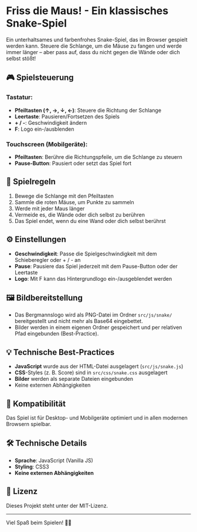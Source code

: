 # Friss die Maus! - Ein klassisches Snake-Spiel

Ein unterhaltsames und farbenfrohes Snake-Spiel, das im Browser gespielt werden kann. Steuere die Schlange,
um die Mäuse zu fangen und werde immer länger – aber pass auf, dass du nicht gegen die Wände oder dich selbst
stößt!

## 🎮 Spielsteuerung

### Tastatur:

- **Pfeiltasten (↑, →, ↓, ←)**: Steuere die Richtung der Schlange
- **Leertaste**: Pausieren/Fortsetzen des Spiels
- **+ / -**: Geschwindigkeit ändern
- **F**: Logo ein-/ausblenden

### Touchscreen (Mobilgeräte):

- **Pfeiltasten**: Berühre die Richtungspfeile, um die Schlange zu steuern
- **Pause-Button**: Pausiert oder setzt das Spiel fort

## 🎯 Spielregeln

1. Bewege die Schlange mit den Pfeiltasten
2. Sammle die roten Mäuse, um Punkte zu sammeln
3. Werde mit jeder Maus länger
4. Vermeide es, die Wände oder dich selbst zu berühren
5. Das Spiel endet, wenn du eine Wand oder dich selbst berührst

## ⚙️ Einstellungen

- **Geschwindigkeit**: Passe die Spielgeschwindigkeit mit dem Schieberegler oder + / - an
- **Pause**: Pausiere das Spiel jederzeit mit dem Pause-Button oder der Leertaste
- **Logo**: Mit F kann das Hintergrundlogo ein-/ausgeblendet werden

## 🖼️ Bildbereitstellung

- Das Bergmannslogo wird als PNG-Datei im Ordner `src/js/snake/` bereitgestellt und nicht mehr als Base64 eingebettet.
- Bilder werden in einem eigenen Ordner gespeichert und per relativen Pfad eingebunden (Best-Practice).

## 💡 Technische Best-Practices

- **JavaScript** wurde aus der HTML-Datei ausgelagert (`src/js/snake.js`)
- **CSS**-Styles (z. B. Score) sind in `src/css/snake.css` ausgelagert
- **Bilder** werden als separate Dateien eingebunden
- Keine externen Abhängigkeiten

## 📱 Kompatibilität

Das Spiel ist für Desktop- und Mobilgeräte optimiert und in allen modernen Browsern spielbar.

## 🛠️ Technische Details

- **Sprache**: JavaScript (Vanilla JS)
- **Styling**: CSS3
- **Keine externen Abhängigkeiten**

## 📝 Lizenz

Dieses Projekt steht unter der MIT-Lizenz.

---

Viel Spaß beim Spielen! 🐍🐭
